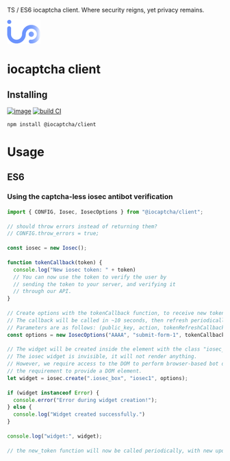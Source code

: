 TS / ES6 iocaptcha client.
Where security reigns, yet privacy remains.

![image](https://github.com/iocaptcha/assets/blob/main/logo_blue.png?raw=true)
# iocaptcha client


## Installing
[![image](https://img.shields.io/npm/v/@iocaptcha/client.svg)](https://www.npmjs.com/package/@iocaptcha/client)
[![build CI](https://github.com/iocaptcha/client/actions/workflows/node.js.yml/badge.svg)](https://github.com/iocaptcha/client/actions/workflows/node.js.yml)

```bash
npm install @iocaptcha/client
```

# Usage

## ES6
### Using the captcha-less iosec antibot verification
```js
import { CONFIG, Iosec, IosecOptions } from "@iocaptcha/client";

// should throw errors instead of returning them?
// CONFIG.throw_errors = true;

const iosec = new Iosec();

function tokenCallback(token) {
  console.log("New iosec token: " + token)
  // You can now use the token to verify the user by
  // sending the token to your server, and verifying it
  // through our API.
}

// Create options with the tokenCallback function, to receive new tokens.
// The callback will be called in ~10 seconds, then refresh periodically every ~30 seconds.
// Parameters are as follows: (public_key, action, tokenRefreshCallback, errorCallback)
const options = new IosecOptions("AAAA", "submit-form-1", tokenCallback);

// The widget will be created inside the element with the class "iosec_box".
// The iosec widget is invisible, it will not render anything.
// However, we require access to the DOM to perform browser-based bot detection, therefore
// the requirement to provide a DOM element.
let widget = iosec.create(".iosec_box", "iosec1", options);

if (widget instanceof Error) {
  console.error("Error during widget creation!");
} else {
  console.log("Widget created successfully.")
}

console.log("widget:", widget);

// the new_token function will now be called periodically, with new updated iosec tokens.
```
